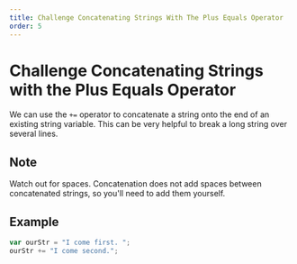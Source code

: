 ```yaml
---
title: Challenge Concatenating Strings With The Plus Equals Operator
order: 5
---
```

# Challenge Concatenating Strings with the Plus Equals Operator

We can use the `+=` operator to concatenate a string onto the end of an existing string variable. This can be very helpful to break a long string over several lines.

## Note

Watch out for spaces. Concatenation does not add spaces between concatenated strings, so you'll need to add them yourself.

## Example

```javascript
var ourStr = "I come first. ";
ourStr += "I come second.";
```
